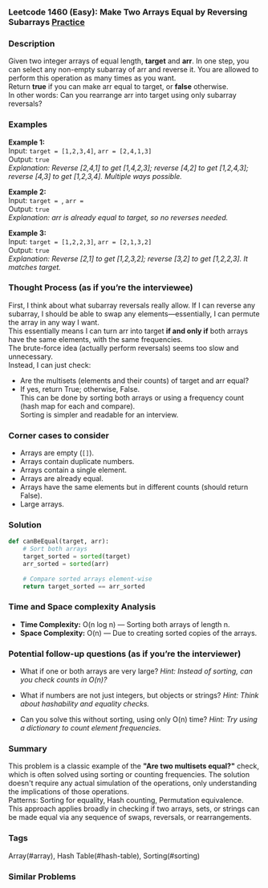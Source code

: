 ### Leetcode 1460 (Easy): Make Two Arrays Equal by Reversing Subarrays [Practice](https://leetcode.com/problems/make-two-arrays-equal-by-reversing-subarrays)

### Description  
Given two integer arrays of equal length, **target** and **arr**. In one step, you can select any non-empty subarray of arr and reverse it. You are allowed to perform this operation as many times as you want.  
Return **true** if you can make arr equal to target, or **false** otherwise.  
In other words: Can you rearrange arr into target using only subarray reversals?  


### Examples  

**Example 1:**  
Input: `target = [1,2,3,4]`, `arr = [2,4,1,3]`  
Output: `true`  
*Explanation: Reverse [2,4,1] to get [1,4,2,3]; reverse [4,2] to get [1,2,4,3]; reverse [4,3] to get [1,2,3,4]. Multiple ways possible.*

**Example 2:**  
Input: `target = `, `arr = `  
Output: `true`  
*Explanation: arr is already equal to target, so no reverses needed.*

**Example 3:**  
Input: `target = [1,2,2,3]`, `arr = [2,1,3,2]`  
Output: `true`  
*Explanation: Reverse [2,1] to get [1,2,3,2]; reverse [3,2] to get [1,2,2,3]. It matches target.*


### Thought Process (as if you’re the interviewee)  
First, I think about what subarray reversals really allow. If I can reverse any subarray, I should be able to swap any elements—essentially, I can permute the array in any way I want.  
This essentially means I can turn arr into target **if and only if** both arrays have the same elements, with the same frequencies.  
The brute-force idea (actually perform reversals) seems too slow and unnecessary.  
Instead, I can just check:  
- Are the multisets (elements and their counts) of target and arr equal?  
- If yes, return True; otherwise, False.  
This can be done by sorting both arrays or using a frequency count (hash map for each and compare).  
Sorting is simpler and readable for an interview.

### Corner cases to consider  
- Arrays are empty (`[]`).
- Arrays contain duplicate numbers.
- Arrays contain a single element.
- Arrays are already equal.
- Arrays have the same elements but in different counts (should return False).
- Large arrays.

### Solution

```python
def canBeEqual(target, arr):
    # Sort both arrays
    target_sorted = sorted(target)
    arr_sorted = sorted(arr)
    
    # Compare sorted arrays element-wise
    return target_sorted == arr_sorted
```

### Time and Space complexity Analysis  

- **Time Complexity:** O(n log n) — Sorting both arrays of length n.
- **Space Complexity:** O(n) — Due to creating sorted copies of the arrays.

### Potential follow-up questions (as if you’re the interviewer)  

- What if one or both arrays are very large?
  *Hint: Instead of sorting, can you check counts in O(n)?*

- What if numbers are not just integers, but objects or strings?
  *Hint: Think about hashability and equality checks.*

- Can you solve this without sorting, using only O(n) time?
  *Hint: Try using a dictionary to count element frequencies.*

### Summary
This problem is a classic example of the **"Are two multisets equal?"** check, which is often solved using sorting or counting frequencies. The solution doesn't require any actual simulation of the operations, only understanding the implications of those operations.  
Patterns: Sorting for equality, Hash counting, Permutation equivalence.  
This approach applies broadly in checking if two arrays, sets, or strings can be made equal via any sequence of swaps, reversals, or rearrangements.

### Tags
Array(#array), Hash Table(#hash-table), Sorting(#sorting)

### Similar Problems
